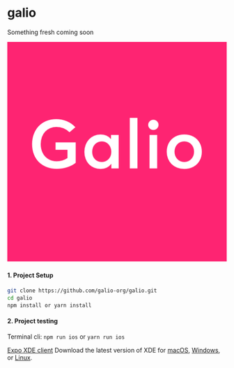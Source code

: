 # galio
Something fresh coming soon

![Galio Icon](https://github.com/galio-org/galio/blob/Alpha-1/assets/icon.png)

#### 1. Project Setup
```bash
git clone https://github.com/galio-org/galio.git
cd galio
npm install or yarn install
```

#### 2. Project testing
Terminal cli:
`npm run ios` or `yarn run ios`

[Expo XDE client](https://docs.expo.io/versions/latest/introduction/xde-tour)
Download the latest version of XDE for [macOS](https://xde-updates.exponentjs.com/download/mac), [Windows](https://xde-updates.exponentjs.com/download/win32), or [Linux](https://xde-updates.exponentjs.com/download/linux-x86_64).
